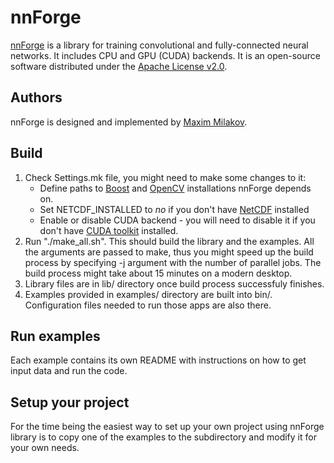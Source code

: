 nnForge
=======

[nnForge](http://nnforge.org) is a library for training convolutional and fully-connected neural networks. It includes CPU and GPU (CUDA) backends.
It is an open-source software distributed under the [Apache License v2.0](http://www.apache.org/licenses/LICENSE-2.0).

Authors
-------
nnForge is designed and implemented by [Maxim Milakov](http://milakov.org).

Build
-----

1. Check Settings.mk file, you might need to make some changes to it:
	* Define paths to [Boost](http://www.boost.org/) and [OpenCV](http://opencv.org/) installations nnForge depends on.
	* Set NETCDF_INSTALLED to _no_ if you don't have [NetCDF](http://www.unidata.ucar.edu/software/netcdf/) installed
	* Enable or disable CUDA backend - you will need to disable it if you don't have [CUDA toolkit](https://developer.nvidia.com/cuda-toolkit) installed.
2. Run "./make_all.sh". This should build the library and the examples. All the arguments are passed to make, thus you might speed up the build process by specifying -j argument with the number of parallel jobs. The build process might take about 15 minutes on a modern desktop.
3. Library files are in lib/ directory once build process successfuly finishes.
4. Examples provided in examples/ directory are built into bin/. Configuration files needed to run those apps are also there.

Run examples
------------

Each example contains its own README with instructions on how to get input data and run the code.

Setup your project
------------------

For the time being the easiest way to set up your own project using nnForge library is to copy one of the examples to the subdirectory and modify it for your own needs.
